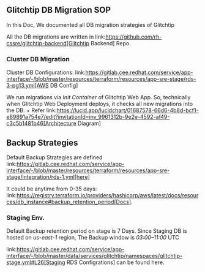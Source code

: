 ## Glitchtip DB Migration SOP

In this Doc, We documented all DB migration strategies of Glitchtip

All the DB migrations are written in link:https://github.com/rh-cssre/glitchtip-backend[Glitchtip Backend] Repo.

### Cluster DB Migration

Cluster DB Configurations: link:https://gitlab.cee.redhat.com/service/app-interface/-/blob/master/resources/terraform/resources/app-sre-stage/rds-3-pg13.yml[AWS DB Config]


We run migrations via *Init Container* of Glitchtip Web App. So, technically when Glitchtip Web Deployment deploys, it checks all new migrations into the DB. +
Refer link:https://lucid.app/lucidchart/01687578-66d6-4b8d-bcf1-e89891a754e7/edit?invitationId=inv_9961312b-9e2e-4592-af49-c3c5b1481b46[Architecture Diagram]


## Backup Strategies

Default Backup Strategies are defined link:https://gitlab.cee.redhat.com/service/app-interface/-/blob/master/resources/terraform/resources/app-sre-stage/integration/rds-1.yml[here] 

It could be anytime from 0-35 days: link:https://registry.terraform.io/providers/hashicorp/aws/latest/docs/resources/db_instance#backup_retention_period[Docs]. 

### Staging Env.
Default Backup retention period on stage is 7 Days.
Since Staging DB is hosted on *us-east-1* region, The Backup window is *03:00–11:00* UTC

link:https://gitlab.cee.redhat.com/service/app-interface/-/blob/master/data/services/glitchtip/namespaces/glitchtip-stage.yml#L26[Staging RDS Configrations] can be found here.
